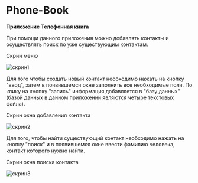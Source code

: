 # Phone-Book
**Приложение Телефонная книга**

При помощи данного приложения можно добавлять контакты и осуществлять поиск по уже существующим контактам.

Скрин меню

![скрин1](https://user-images.githubusercontent.com/59168625/177006859-dda98660-30b5-4627-b71e-4e2aa8495ea5.jpg)


Для того чтобы создать новый контакт необходимо нажать на кнопку "ввод", затем в появившемся окне заполнить все необходимые поля. По клику на кнопку "запись" информация добавляется в "базу данных" (базой данных в данном приложении являются четыре текстовых файла).

Скрин окна добавления контакта

![скрин2](https://user-images.githubusercontent.com/59168625/177006865-ec473058-ef35-4165-a0e1-a3e534bb1474.jpg)

Для того, чтобы найти существующий контакт необходимо нажать на кнопку "поиск" и в появившемся окне ввести фамилию человека, контакт которого нужно найти.

Скрин окна поиска контакта

![скрин3](https://user-images.githubusercontent.com/59168625/177006870-c0ed4750-0f08-4bd7-be49-4d559f3a6a1d.jpg)
